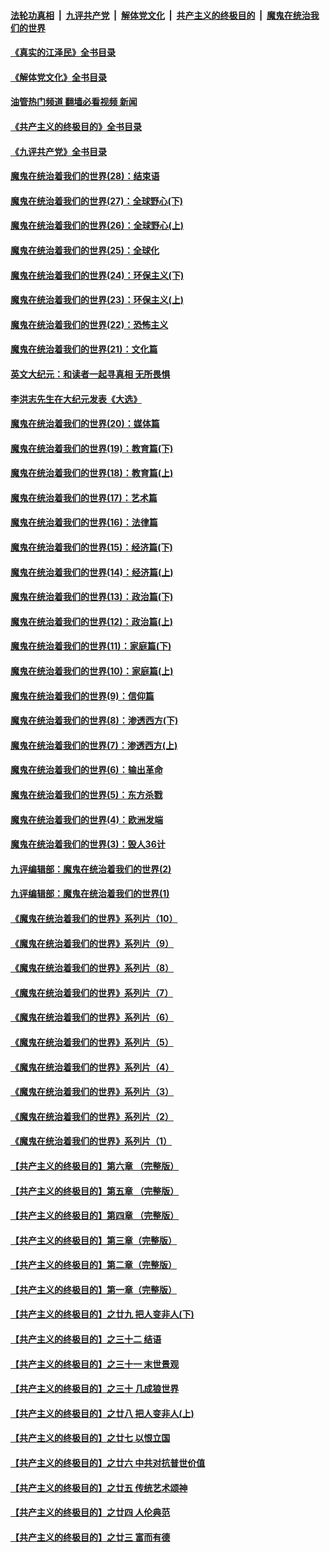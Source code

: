 ####  [法轮功真相](../../../../basic/blob/master/README.md?t=06270631) &nbsp;|&nbsp; [九评共产党](../../../../9ping.md/blob/master/README.md?t=06270631) &nbsp;|&nbsp; [解体党文化](../../../../jtdwh.md/blob/master/README.md?t=06270631)  &nbsp;|&nbsp; [共产主义的终极目的](../../../../gczydzjmd.md/blob/master/README.md?t=06270631) &nbsp;|&nbsp; [魔鬼在统治我们的世界](../../../../mgztzwmdsj.md/blob/master/README.md?t=06270631) 

#### [《真实的江泽民》全书目录](../pages/nsc422/n13721399.md?t=06270631) 

#### [《解体党文化》全书目录](../pages/nsc422/n13721157.md?t=06270631) 

#### [油管热门频道 翻墙必看视频 新闻](http://45.76.130.85:81/youtube.html?06270631)

#### [《共产主义的终极目的》全书目录](../pages/nsc422/n13721048.md?t=06270631) 

#### [《九评共产党》全书目录](../pages/nsc422/n13708085.md?t=06270631) 

#### [魔鬼在统治着我们的世界(28)：结束语](../pages/nsc422/n10936246.md?t=06270631) 

#### [魔鬼在统治着我们的世界(27)：全球野心(下)](../pages/nsc422/n10928319.md?t=06270631) 

#### [魔鬼在统治着我们的世界(26)：全球野心(上)](../pages/nsc422/n10900318.md?t=06270631) 

#### [魔鬼在统治着我们的世界(25)：全球化](../pages/nsc422/n10788205.md?t=06270631) 

#### [魔鬼在统治着我们的世界(24)：环保主义(下)](../pages/nsc422/n10695307.md?t=06270631) 

#### [魔鬼在统治着我们的世界(23)：环保主义(上)](../pages/nsc422/n10688613.md?t=06270631) 

#### [魔鬼在统治着我们的世界(22)：恐怖主义](../pages/nsc422/n10614727.md?t=06270631) 

#### [魔鬼在统治着我们的世界(21)：文化篇](../pages/nsc422/n10597706.md?t=06270631) 

#### [英文大纪元：和读者一起寻真相 无所畏惧](../pages/nsc422/n12542027.md?t=06270631) 

#### [李洪志先生在大纪元发表《大选》](../pages/nsc422/n12534746.md?t=06270631) 

#### [魔鬼在统治着我们的世界(20)：媒体篇](../pages/nsc422/n10586579.md?t=06270631) 

#### [魔鬼在统治着我们的世界(19)：教育篇(下)](../pages/nsc422/n10564808.md?t=06270631) 

#### [魔鬼在统治着我们的世界(18)：教育篇(上)](../pages/nsc422/n10526970.md?t=06270631) 

#### [魔鬼在统治着我们的世界(17)：艺术篇](../pages/nsc422/n10499093.md?t=06270631) 

#### [魔鬼在统治着我们的世界(16)：法律篇](../pages/nsc422/n10485969.md?t=06270631) 

#### [魔鬼在统治着我们的世界(15)：经济篇(下)](../pages/nsc422/n10469975.md?t=06270631) 

#### [魔鬼在统治着我们的世界(14)：经济篇(上)](../pages/nsc422/n10457370.md?t=06270631) 

#### [魔鬼在统治着我们的世界(13)：政治篇(下)](../pages/nsc422/n10448270.md?t=06270631) 

#### [魔鬼在统治着我们的世界(12)：政治篇(上)](../pages/nsc422/n10444576.md?t=06270631) 

#### [魔鬼在统治着我们的世界(11)：家庭篇(下)](../pages/nsc422/n10440961.md?t=06270631) 

#### [魔鬼在统治着我们的世界(10)：家庭篇(上)](../pages/nsc422/n10435448.md?t=06270631) 

#### [魔鬼在统治着我们的世界(9)：信仰篇](../pages/nsc422/n10432159.md?t=06270631) 

#### [魔鬼在统治着我们的世界(8)：渗透西方(下)](../pages/nsc422/n10429603.md?t=06270631) 

#### [魔鬼在统治着我们的世界(7)：渗透西方(上)](../pages/nsc422/n10426013.md?t=06270631) 

#### [魔鬼在统治着我们的世界(6)：输出革命](../pages/nsc422/n10421536.md?t=06270631) 

#### [魔鬼在统治着我们的世界(5)：东方杀戮](../pages/nsc422/n10417707.md?t=06270631) 

#### [魔鬼在统治着我们的世界(4)：欧洲发端](../pages/nsc422/n10414890.md?t=06270631) 

#### [魔鬼在统治着我们的世界(3)：毁人36计](../pages/nsc422/n10411583.md?t=06270631) 

#### [九评编辑部：魔鬼在统治着我们的世界(2)](../pages/nsc422/n10410036.md?t=06270631) 

#### [九评编辑部：魔鬼在统治着我们的世界(1)](../pages/nsc422/n10406825.md?t=06270631) 

#### [《魔鬼在统治着我们的世界》系列片（10）](../pages/nsc422/n12292670.md?t=06270631) 

#### [《魔鬼在统治着我们的世界》系列片（9）](../pages/nsc422/n12290859.md?t=06270631) 

#### [《魔鬼在统治着我们的世界》系列片（8）](../pages/nsc422/n12287445.md?t=06270631) 

#### [《魔鬼在统治着我们的世界》系列片（7）](../pages/nsc422/n12283425.md?t=06270631) 

#### [《魔鬼在统治着我们的世界》系列片（6）](../pages/nsc422/n12282314.md?t=06270631) 

#### [《魔鬼在统治着我们的世界》系列片（5）](../pages/nsc422/n12281419.md?t=06270631) 

#### [《魔鬼在统治着我们的世界》系列片（4）](../pages/nsc422/n12274024.md?t=06270631) 

#### [《魔鬼在统治着我们的世界》系列片（3）](../pages/nsc422/n12271322.md?t=06270631) 

#### [《魔鬼在统治着我们的世界》系列片（2）](../pages/nsc422/n12269049.md?t=06270631) 

#### [《魔鬼在统治着我们的世界》系列片（1）](../pages/nsc422/n12267575.md?t=06270631) 

#### [【共产主义的终极目的】第六章 （完整版）](../pages/nsc422/n11428913.md?t=06270631) 

#### [【共产主义的终极目的】第五章 （完整版）](../pages/nsc422/n11428912.md?t=06270631) 

#### [【共产主义的终极目的】第四章 （完整版）](../pages/nsc422/n11428907.md?t=06270631) 

#### [【共产主义的终极目的】第三章（完整版）](../pages/nsc422/n11428848.md?t=06270631) 

#### [【共产主义的终极目的】第二章（完整版）](../pages/nsc422/n11428831.md?t=06270631) 

#### [【共产主义的终极目的】第一章（完整版）](../pages/nsc422/n11417651.md?t=06270631) 

#### [【共产主义的终极目的】之廿九 把人变非人(下)](../pages/nsc422/n11344140.md?t=06270631) 

#### [【共产主义的终极目的】之三十二 结语](../pages/nsc422/n11360535.md?t=06270631) 

#### [【共产主义的终极目的】之三十一 末世景观](../pages/nsc422/n11351129.md?t=06270631) 

#### [【共产主义的终极目的】之三十 几成狼世界](../pages/nsc422/n11348280.md?t=06270631) 

#### [【共产主义的终极目的】之廿八 把人变非人(上)](../pages/nsc422/n11340492.md?t=06270631) 

#### [【共产主义的终极目的】之廿七 以恨立国](../pages/nsc422/n11336944.md?t=06270631) 

#### [【共产主义的终极目的】之廿六 中共对抗普世价值](../pages/nsc422/n11324785.md?t=06270631) 

#### [【共产主义的终极目的】之廿五 传统艺术颂神](../pages/nsc422/n11296396.md?t=06270631) 

#### [【共产主义的终极目的】之廿四 人伦典范](../pages/nsc422/n11296397.md?t=06270631) 

#### [【共产主义的终极目的】之廿三 富而有德](../pages/nsc422/n11283598.md?t=06270631) 

<img src='http://gfw-breaker.win/goodnews/indexes/nsc422.md' width='0px' height='0px'/>
